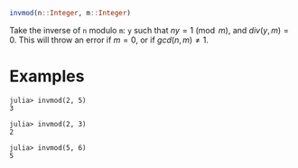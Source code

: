 ```julia
invmod(n::Integer, m::Integer)
```

Take the inverse of `n` modulo `m`: `y` such that $n y = 1 \pmod m$, and $div(y,m) = 0$. This will throw an error if $m = 0$, or if $gcd(n,m) \neq 1$.

# Examples

```jldoctest
julia> invmod(2, 5)
3

julia> invmod(2, 3)
2

julia> invmod(5, 6)
5
```
